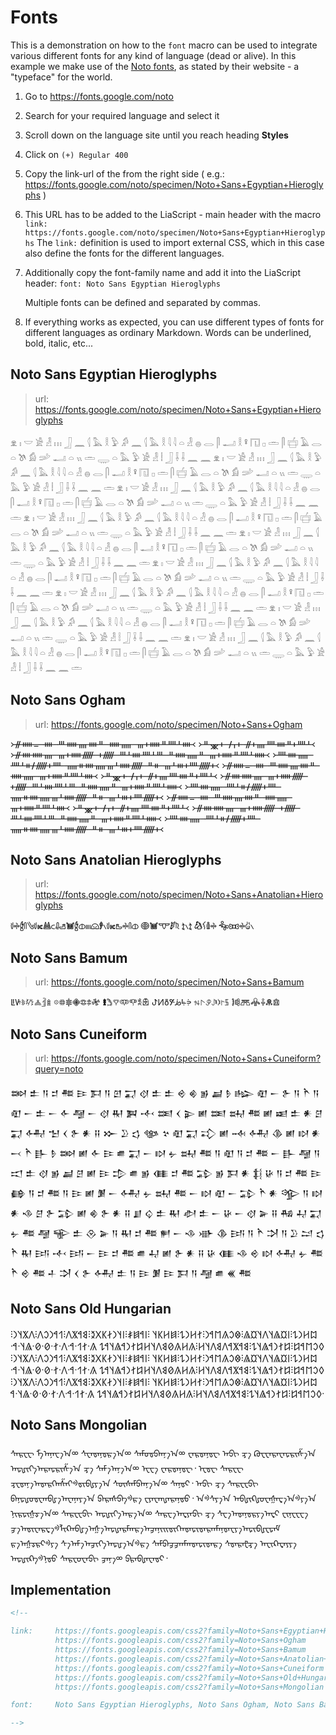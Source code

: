 <!--
author:   André Dietrich

email:    LiaScript@web.de

version:  0.0.1

language: en

narrator: US English Female

comment:  Demonstration of the font macro for applying different font systems to LiaScript.

link:     https://fonts.googleapis.com/css2?family=Noto+Sans+Egyptian+Hieroglyphs
          https://fonts.googleapis.com/css2?family=Noto+Sans+Ogham
          https://fonts.googleapis.com/css2?family=Noto+Sans+Bamum
          https://fonts.googleapis.com/css2?family=Noto+Sans+Anatolian+Hieroglyphs
          https://fonts.googleapis.com/css2?family=Noto+Sans+Cuneiform
          https://fonts.googleapis.com/css2?family=Noto+Sans+Old+Hungarian
          https://fonts.googleapis.com/css2?family=Noto+Sans+Mongolian

font:     Noto Sans Egyptian Hieroglyphs, Noto Sans Ogham, Noto Sans Bamum, Noto Sans Anatolian Hieroglyphs, Noto Sans Cuneiform, Noto Sans Old Hungarian, Noto Sans Mongolian
          
-->

# Fonts

This is a demonstration on how to the `font` macro can be used to integrate various different fonts for any kind of language (dead or alive).
In this example we make use of the [Noto fonts](https://fonts.google.com/noto), as stated by their website - a "typeface" for the world.

1. Go to https://fonts.google.com/noto
2. Search for your required language and select it
3. Scroll down on the language site until you reach heading __Styles__
4. Click on `(+) Regular 400`
5. Copy the link-url of the from the right side ( e.g.: https://fonts.google.com/noto/specimen/Noto+Sans+Egyptian+Hieroglyphs )
6. This URL has to be added to the LiaScript - main header with the macro `link: https://fonts.google.com/noto/specimen/Noto+Sans+Egyptian+Hieroglyphs`
   The `link:` definition is used to import external CSS, which in this case also define the fonts for the different languages.
7. Additionally copy the font-family name and add it into the LiaScript header: `font: Noto Sans Egyptian Hieroglyphs` 

   Multiple fonts can be defined and separated by commas.

8. If everything works as expected, you can use different types of fonts for different languages as ordinary Markdown.
   Words can be underlined, bold, italic, etc...

## Noto Sans Egyptian Hieroglyphs

> url: https://fonts.google.com/noto/specimen/Noto+Sans+Egyptian+Hieroglyphs

𓁷 𓏤 𓎟 𓀀 𓁐 𓏥 𓃀 𓈖 𓌱 𓅓 𓎛 𓅱 𓀔 𓈖 𓌱 𓅓 𓎛 𓇋 𓇋 𓏏 𓁐 𓐍 𓂋 𓋴 𓂝 𓎛 𓋩 𓉔 𓊪 𓏛 𓋴 𓐠 𓄿 𓂋 𓏏 𓌗 𓀁 𓌷 𓂝 𓏏 𓏭 𓏛 𓇾 𓏏 𓅓 𓅱 𓀀 𓁐 𓏪 𓃀 𓌢 𓌢 𓈖 𓈖 𓁷 𓏤 𓎟 𓀀 𓁐 𓏥 𓃀 𓈖 𓌱 𓅓 𓎛 𓅱 𓀔 𓈖 𓌱 𓅓 𓎛 𓇋 𓇋 𓏏 𓁐 𓐍 𓂋 𓋴 𓂝 𓎛 𓋩 𓉔 𓊪 𓏛 𓋴 𓐠 𓄿 𓂋 𓏏 𓌗 𓀁 𓌷 𓂝 𓏏 𓏭 𓏛 𓇾 𓏏 𓅓 𓅱 𓀀 𓁐 𓏪 𓃀 𓌢 𓌢 𓈖 𓈖 𓏛 𓁷 𓏤 𓎟 𓀀 𓁐 𓏥 𓃀 𓈖 𓌱 𓅓 𓎛 𓅱 𓀔 𓈖 𓌱 𓅓 𓎛 𓇋 𓇋 𓏏 𓁐 𓐍 𓂋 𓋴 𓂝 𓎛 𓋩 𓉔 𓊪 𓏛 𓋴 𓐠 𓄿 𓂋 𓏏 𓌗 𓀁 𓌷 𓂝 𓏏 𓏭 𓏛 𓇾 𓏏 𓅓 𓅱 𓀀 𓁐 𓏪 𓃀 𓌢 𓌢 𓈖 𓈖 𓏛 𓁷 𓏤 𓎟 𓀀 𓁐 𓏥 𓃀 𓈖 𓌱 𓅓 𓎛 𓅱 𓀔 𓈖 𓌱 𓅓 𓎛 𓇋 𓇋 𓏏 𓁐 𓐍 𓂋 𓋴 𓂝 𓎛 𓋩 𓉔 𓊪 𓏛 𓋴 𓐠 𓄿 𓂋 𓏏 𓌗 𓀁 𓌷 𓂝 𓏏 𓏭 𓏛 𓇾 𓏏 𓅓 𓅱 𓀀 𓁐 𓏪 𓃀 𓌢 𓌢 𓈖 𓈖 𓏛 𓁷 𓏤 𓎟 𓀀 𓁐 𓏥 𓃀 𓈖 𓌱 𓅓 𓎛 𓅱 𓀔 𓈖 𓌱 𓅓 𓎛 𓇋 𓇋 𓏏 𓁐 𓐍 𓂋 𓋴 𓂝 𓎛 𓋩 𓉔 𓊪 𓏛 𓋴 𓐠 𓄿 𓂋 𓏏 𓌗 𓀁 𓌷 𓂝 𓏏 𓏭 𓏛 𓇾 𓏏 𓅓 𓅱 𓀀 𓁐 𓏪 𓃀 𓌢 𓌢 𓈖 𓈖 𓏛 𓁷 𓏤 𓎟 𓀀 𓁐 𓏥 𓃀 𓈖 𓌱 𓅓 𓎛 𓅱 𓀔 𓈖 𓌱 𓅓 𓎛 𓇋 𓇋 𓏏 𓁐 𓐍 𓂋 𓋴 𓂝 𓎛 𓋩 𓉔 𓊪 𓏛 𓋴 𓐠 𓄿 𓂋 𓏏 𓌗 𓀁 𓌷 𓂝 𓏏 𓏭 𓏛 𓇾 𓏏 𓅓 𓅱 𓀀 𓁐 𓏪 𓃀 𓌢 𓌢 𓈖 𓈖 𓏛 𓁷 𓏤 𓎟 𓀀 𓁐 𓏥 𓃀 𓈖 𓌱 𓅓 𓎛 𓅱 𓀔 𓈖 𓌱 𓅓 𓎛 𓇋 𓇋 𓏏 𓁐 𓐍 𓂋 𓋴 𓂝 𓎛 𓋩 𓉔 𓊪 𓏛 𓋴 𓐠 𓄿 𓂋 𓏏 𓌗 𓀁 𓌷 𓂝 𓏏 𓏭 𓏛 𓇾 𓏏 𓅓 𓅱 𓀀 𓁐 𓏪 𓃀 𓌢 𓌢 𓈖 𓈖 𓏛 𓁷 𓏤 𓎟 𓀀 𓁐 𓏥 𓃀 𓈖 𓌱 𓅓 𓎛 𓅱 𓀔 𓈖 𓌱 𓅓 𓎛 𓇋 𓇋 𓏏 𓁐 𓐍 𓂋 𓋴 𓂝 𓎛 𓋩 𓉔 𓊪 𓏛 𓋴 𓐠 𓄿 𓂋 𓏏 𓌗 𓀁 𓌷 𓂝 𓏏 𓏭 𓏛 𓇾 𓏏 𓅓 𓅱 𓀀 𓁐 𓏪 𓃀 𓌢 𓌢 𓈖 𓈖 𓏛 𓁷 𓏤 𓎟 𓀀 𓁐 𓏥 𓃀 𓈖 𓌱 𓅓 𓎛 𓅱 𓀔 𓈖 𓌱 𓅓 𓎛 𓇋 𓇋 𓏏 𓁐 𓐍 𓂋 𓋴 𓂝 𓎛 𓋩 𓉔 𓊪 𓏛 𓋴 𓐠 𓄿 𓂋 𓏏 𓌗 𓀁 𓌷 𓂝 𓏏 𓏭 𓏛 𓇾 𓏏 𓅓 𓅱 𓀀 𓁐 𓏪 𓃀 𓌢 𓌢 𓈖 𓈖 𓏛


## Noto Sans Ogham

> url: https://fonts.google.com/noto/specimen/Noto+Sans+Ogham

<!-- style="writing-mode: vertical-lr; height: 40vh" -->
᚛ᚌᚔᚚ ᚓ ᚈᚔᚄᚓᚇ ᚔᚅ ᚃᚐᚔᚇᚉᚆᚓ᚜
᚛ᚇᚘᚐ ᚋᚁᚐ ᚌᚐᚄᚉᚓᚇᚐᚉᚆ᚜
᚛ᚌᚓᚔᚄ ᚃᚐᚔᚏ ᚐᚏ ᚈᚆᚓᚉᚆᚈ ᚇᚔᚅᚇ ᚃᚐᚔᚇᚉᚆᚔ᚜
᚛ᚉᚓᚅ ᚉᚆᚑᚋᚏᚐᚉ ᚅᚑᚓᚅᚃᚆᚔᚏ ᚇᚑ ᚃᚆᚒᚐᚉᚏᚐ᚜
᚛ᚌᚔᚚ ᚓ ᚈᚔᚄᚓᚇ ᚔᚅ ᚃᚐᚔᚇᚉᚆᚓ᚜
᚛ᚇᚘᚐ ᚋᚁᚐ ᚌᚐᚄᚉᚓᚇᚐᚉᚆ᚜
᚛ᚌᚓᚔᚄ ᚃᚐᚔᚏ ᚐᚏ ᚈᚆᚓᚉᚆᚈ ᚇᚔᚅᚇ ᚃᚐᚔᚇᚉᚆᚔ᚜
᚛ᚉᚓᚅ ᚉᚆᚑᚋᚏᚐᚉ ᚅᚑᚓᚅᚃᚆᚔᚏ ᚇᚑ ᚃᚆᚒᚐᚉᚏᚐ᚜
᚛ᚌᚔᚚ ᚓ ᚈᚔᚄᚓᚇ ᚔᚅ ᚃᚐᚔᚇᚉᚆᚓ᚜
᚛ᚇᚘᚐ ᚋᚁᚐ ᚌᚐᚄᚉᚓᚇᚐᚉᚆ᚜
᚛ᚌᚓᚔᚄ ᚃᚐᚔᚏ ᚐᚏ ᚈᚆᚓᚉᚆᚈ ᚇᚔᚅᚇ ᚃᚐᚔᚇᚉᚆᚔ᚜
᚛ᚉᚓᚅ ᚉᚆᚑᚋᚏᚐᚉ ᚅᚑᚓᚅᚃᚆᚔᚏ ᚇᚑ ᚃᚆᚒᚐᚉᚏᚐ᚜


## Noto Sans Anatolian Hieroglyphs

> url: https://fonts.google.com/noto/specimen/Noto+Sans+Anatolian+Hieroglyphs


__𔗷𔗬𔑈𔓯𔐤𔗷𔖶𔔆𔗐𔓱𔑣𔓢𔑈𔓷𔖻𔗔𔑏𔖱𔗷𔖶𔑦𔗬𔓯𔓷 𔖖𔓢𔕙𔑯𔗦 𔖪𔖱𔖪 𔑮𔐓𔗵𔗬 𔐱𔕬𔗬𔑰𔖱__

## Noto Sans Bamum

> url: https://fonts.google.com/noto/specimen/Noto+Sans+Bamum

ꚳꚴ𖥉𖥊𖥋𖥌𖥍 𖡼𖡽𖠀𖠁𖠂𖠃𖠄 𖠎𖠏𖠐𖠑𖠒𖠓𖠔 ꚠꚡꚢꚣꚤꚥꚦ 𖨔𖨕𖨖𖨗𖨘𖨙𖨚 𖠣𖠤𖠥𖠦𖠧𖠨𖠩

## Noto Sans Cuneiform

> url: https://fonts.google.com/noto/specimen/Noto+Sans+Cuneiform?query=noto

𒇷 𒉺 𒀀 𒄑 𒍣 𒄿 𒁕 𒀀 𒇻 𒍑 𒋼 𒉺 𒉺 𒄴 𒄯 𒂊 𒃷 𒊩 𒈗 𒊏 𒀸 𒉿 𒀀 𒋻 𒀀 𒊏 𒀸 𒉺 𒀸 𒅆 𒆷 𒀸 𒋼 𒊑 𒀉 𒋾 𒌅 𒌋 𒉌 𒅖 𒌅 𒊻 𒍣 𒅖 𒀜 𒉺 𒀭 𒆪 𒍑 𒅈 𒈠 𒌋 𒉿 𒀭 𒍝 𒁍 𒊒 𒌓 𒀲 𒆳 𒊏 𒍑 𒃾 𒅖 𒁄 𒅈 𒆠 𒅖 𒊭 𒀭 𒁁 𒋻 𒃲 𒊩 𒇷 𒅖 𒅆 𒄿 𒌑 𒍑 𒀸 𒊭 𒉡 𒊻 𒍣 𒀀 𒊏 𒀀 𒄑 𒍣 𒀸 𒃲 𒆷 𒀀 𒀊 𒉺 𒋼 𒂊 𒃷 𒆪 𒅖 𒄿 𒄠 𒌑 𒂊 𒈪 𒄑 𒍣 𒁉 𒂊 𒁕 𒀭 𒈭 𒄩 𒀀 𒄑 𒍣 𒄿 𒂵 𒀀 𒄑 𒍣 𒀀 𒄿 𒅖 𒋠 𒀸 𒅈 𒉡 𒊻 𒍣 𒀸 𒊭 𒊏 𒀸 𒁉 𒋻 𒀭 𒄊 𒀀 𒊭 𒀭 𒈾 𒆪 𒉿 𒁉 𒅖 𒄯 𒉿 𒀭 𒍝 𒋗 𒌒 𒉺 𒊑 𒀠 𒉺 𒀸 𒄩 𒀸 𒋼 𒅕 𒍝 𒄀 𒄷 𒍑 𒉡 𒍣 𒆷 𒊍 𒉺 𒊮 𒅕 𒀀 𒊑 𒄑 𒍣 𒂍 𒀸 𒈾 𒀝 𒆠 𒅀 𒀀 𒋻 𒋫 𒀀 𒊒 𒁺 𒌓 𒋻 𒊑 𒅀 𒋾 𒅀 𒀸 𒄿 𒄑 𒍣 𒌑 𒄷 𒅖 𒉿 𒀭 𒍝 𒄩 𒈪 𒈾 𒄴 𒊭 𒅈 𒉡 𒍣 𒋻 𒄴 𒍣 𒈦 𒋫 𒌋 𒉿 𒅈 𒉺 𒀀 𒄿 𒋠 𒄿 𒁕 𒀀 𒆷 𒌑 𒌍 𒍣

## Noto Sans Old Hungarian

<!-- style="text-align: right" -->
𐲪𐲢𐲙𐲔⁝𐲥𐲬𐲖𐲦𐲤𐲦𐲬𐲖⁝𐲌𐲛𐲍𐲮𐲀𐲙⁝𐲐𐲢𐲙𐲔⁝𐲯𐲢𐲞𐲦 ⁝𐲥𐲀𐲯𐲎⁝𐲥𐲦𐲙𐲇𐲞𐲂𐲉⁝𐲘𐲀𐲨𐲤⁝𐲒𐲀𐲙𐲛𐲤⁝𐲤𐲨𐲦𐲙⁝𐲓𐲛𐲮𐲀𐲆⁝𐲆𐲐𐲙𐲀𐲖𐲦𐲔⁝𐲘𐲀𐲨𐲀𐲤𐲘𐲤𐲦𐲢⁝𐲍𐲢𐲍𐲗𐲘𐲤𐲦𐲢𐲆𐲐𐲙𐲀𐲖𐲦𐲀𐲔 𐲍·𐲐𐲒·𐲀·𐲤·𐲐·𐲗·𐲗·𐲖𐲦·𐲀· 𐲪𐲢𐲙𐲔⁝𐲥𐲬𐲖𐲦𐲤𐲦𐲬𐲖⁝𐲌𐲛𐲍𐲮𐲀𐲙⁝𐲐𐲢𐲙𐲔⁝𐲯𐲢𐲞𐲦 ⁝𐲥𐲀𐲯𐲎⁝𐲥𐲦𐲙𐲇𐲞𐲂𐲉⁝𐲘𐲀𐲨𐲤⁝𐲒𐲀𐲙𐲛𐲤⁝𐲤𐲨𐲦𐲙⁝𐲓𐲛𐲮𐲀𐲆⁝𐲆𐲐𐲙𐲀𐲖𐲦𐲔⁝𐲘𐲀𐲨𐲀𐲤𐲘𐲤𐲦𐲢⁝𐲍𐲢𐲍𐲗𐲘𐲤𐲦𐲢𐲆𐲐𐲙𐲀𐲖𐲦𐲀𐲔 𐲍·𐲐𐲒·𐲀·𐲤·𐲐·𐲗·𐲗·𐲖𐲦·𐲀· 𐲪𐲢𐲙𐲔⁝𐲥𐲬𐲖𐲦𐲤𐲦𐲬𐲖⁝𐲌𐲛𐲍𐲮𐲀𐲙⁝𐲐𐲢𐲙𐲔⁝𐲯𐲢𐲞𐲦 ⁝𐲥𐲀𐲯𐲎⁝𐲥𐲦𐲙𐲇𐲞𐲂𐲉⁝𐲘𐲀𐲨𐲤⁝𐲒𐲀𐲙𐲛𐲤⁝𐲤𐲨𐲦𐲙⁝𐲓𐲛𐲮𐲀𐲆⁝𐲆𐲐𐲙𐲀𐲖𐲦𐲔⁝𐲘𐲀𐲨𐲀𐲤𐲘𐲤𐲦𐲢⁝𐲍𐲢𐲍𐲗𐲘𐲤𐲦𐲢𐲆𐲐𐲙𐲀𐲖𐲦𐲀𐲔 𐲍·𐲐𐲒·𐲀·𐲤·𐲐·𐲗·𐲗·𐲖𐲦·𐲀· 


## Noto Sans Mongolian

<!-- style="writing-mode: vertical-lr; height: 50vh" -->
ᠰᠠᠷᠸᠧ ᠮᠠ᠋᠎ᠠᠨᠠᠸᠠ᠋᠎ᠠᢁ ᠰᠸᠠᢐᠠᠨᢐᠷᠠ᠋᠎ᠠᢁ ᠰᠠᠮᠦᢐᢒᠠᠨᠨᠠ᠋᠎ᠠᢁ ᠸᠠᠷᢐᠠᠨᢐᠧ ᠠᢒᢈ ᢋᠠ᠋ ᠺᠣᠸᠸᠠᠷᠠᠸᠠᢑᠷᠢᠱᠠ᠋᠎ᠠ ᠠᢑᠾᢈᢉᠠ᠋᠎ᠠᠷᠠᢑᠷᠢᠱᠠ᠋᠎ᠠ ᢋᠠ᠋ ᠰᠠᠮᠠ᠋᠎ᠠᠨᠠ᠋᠎ᠠᢁ ᠧᠸᠠ᠋ ᠸᠠᠷᢐᠠᠨᢐᠧ᠂ ᠧᢐᠧ ᠰᠠᠷᠸᠧ ᢋᠧᢐᠠᠨᠠ᠋᠎ᠠᢐᠠᠷᢉᠠ᠋ᠱᠠᢉᢀᢐᢈᠪᠾᠶᠠ᠋᠎ᠠ ᠰᠦᠰᠠᠮᢒᠠᠨᠨᠠ᠋᠎ᠠᢁ ᠰᠠᠨᢐᢈ᠂ ᠠᢒᢈ ᢋᠠ᠋ ᠰᠠᠷᠸᠧᢒᢈ ᠪᠠᠨᢑᠾᠦᢐᠸᠠ᠋ᠪᠾᠠ᠋᠎ᠠᠸᠠᠨᠠᠶᠠ᠋᠎ᠠ ᢒᠠᠷᠠᠰᢒᠠᢀᠷᠠ᠋ ᠸᠶᠠᠸᠠᡙᠠᠷᠠᠨᢐᠦ᠂
ᠠᢀᠰᠶᠠ᠋᠎ᠠ ᠠᠪᠾᢈᠺᠾᠣᠸᠠᢔᠠᢏᠠ᠋᠎ᠠᢀᠶᠠ᠋᠎ᠠ ᠨᢈᠷᢑᢈᢔᢌᠠ᠋᠎ᠠᢁ ᠰᠠᠷᠸᠧᢒᢈ ᠠᢑᠾᢈᢉᠠ᠋᠎ᠠᠷᠠ᠋᠎ᠠᢁ ᠰᠠᠷᠸᠠ᠋᠎ᠠᢏᠶᠠᢒᢈ ᢋᠠ᠋ ᠰᠸᠠ᠋᠎ᠠᢐᠠᠨᢐᠷᠶᠠ᠋᠎ᠠᢏᢈ ᠸᢈᠨᠧ​ᠧᠸᠠ᠋ ᢖᠠ᠋᠎ᠠᢐᢈᠸᠠᠷᢏᠠ᠋ᢀᠯᢈᠺᠠ᠋ᠪᠾᠠ᠋᠎ᠠᢔᠠ᠋᠎ᠠᢑᠾᠠᠷᠮᠠ᠋ᠷᠠ᠋᠎ᠠᢖᠠᠨᠢᠢᢐᢈᢉᠠ᠋ᢐᠠᢑᢈᢐᠠᠷᠠ᠋ᠮᠠᠨᢐᠠᠸᠶᠠ᠋᠎ᠠᢑᢈᠪᠾᠧᢑᠠᠮ ᠷᠠ᠋᠎ᠠᢔᢌᠷᢈᢀᠶᠠ᠋ ᠰᠠ᠋᠎ᠠᠮᠠ᠋᠎ᠠᢖᢈᢉᠠ᠋᠎ᠠᢑᠾᠠ᠋᠎ᠠᢀᠷᠠ᠋ ᠰᠠᠮᢒᠠᢖᢖᠠᠨᠮᠠ᠋ᢐᠠᢑᢈᢐᠠᠷᠠ᠋ ᠰᢐᠠᠷᠠᡛᢋᠠ᠋ ᠠᠸᢈᠺᠠᢏᠠᠶᠶᠠ᠋ ᠠᢑᠾᢈᠺᠠᢀᠨᢐᠦ ᠰᠠᠷᠸᠣᠸᠠᢒᢈ ᢖᠠᠨᠠ᠋ᢁ ᢒᠷᠠᠪᠾᠠᠸᠠᢐᢈ᠂

## Implementation

``` html
<!--

link:     https://fonts.googleapis.com/css2?family=Noto+Sans+Egyptian+Hieroglyphs
          https://fonts.googleapis.com/css2?family=Noto+Sans+Ogham
          https://fonts.googleapis.com/css2?family=Noto+Sans+Bamum
          https://fonts.googleapis.com/css2?family=Noto+Sans+Anatolian+Hieroglyphs
          https://fonts.googleapis.com/css2?family=Noto+Sans+Cuneiform
          https://fonts.googleapis.com/css2?family=Noto+Sans+Old+Hungarian
          https://fonts.googleapis.com/css2?family=Noto+Sans+Mongolian

font:     Noto Sans Egyptian Hieroglyphs, Noto Sans Ogham, Noto Sans Bamum, Noto Sans Anatolian Hieroglyphs, Noto Sans Cuneiform, Noto Sans Old Hungarian, Noto Sans Mongolian

-->
```
